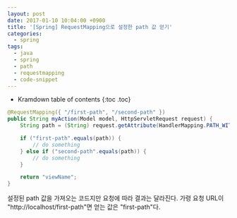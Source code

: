 ```yaml
---
layout: post
date: 2017-01-10 10:04:00 +0900
title: '[Spring] RequestMapping으로 설정한 path 값 얻기'
categories:
  - spring
tags:
  - java
  - spring
  - path
  - requestmapping
  - code-snippet
---
```


* Kramdown table of contents
{:toc .toc}

```java
@RequestMapping({ "/first-path", "/second-path" })
public String myAction(Model model, HttpServletRequest request) {
    String path = (String) request.getAttribute(HandlerMapping.PATH_WITHIN_HANDLER_MAPPING_ATTRIBUTE);

    if ("first-path".equals(path)) {
        // do something
    } else if ("second-path".equals(path)) {
        // do something
    }

    return "viewName";
}
```

설정된 path 값을 가져오는 코드지만 요청에 따라 결과는 달라진다. 가령 요청 URL이 "http://localhost/first-path"면 얻는 값은 "first-path"다.
